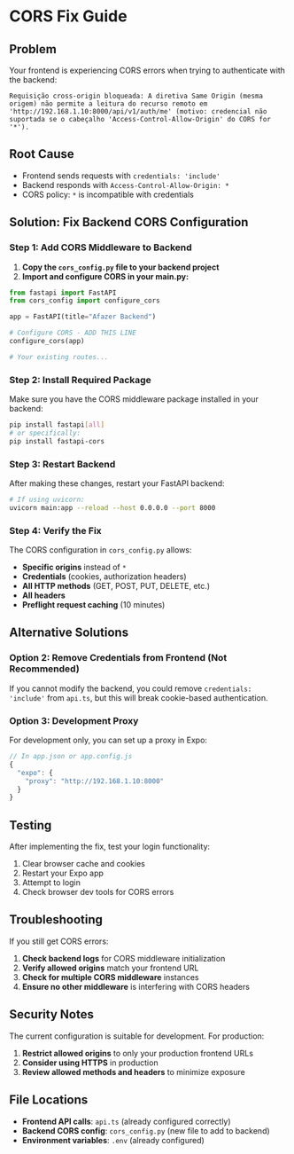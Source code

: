 # CORS Fix Guide

## Problem
Your frontend is experiencing CORS errors when trying to authenticate with the backend:
```
Requisição cross-origin bloqueada: A diretiva Same Origin (mesma origem) não permite a leitura do recurso remoto em 'http://192.168.1.10:8000/api/v1/auth/me' (motivo: credencial não suportada se o cabeçalho 'Access-Control-Allow-Origin' do CORS for '*').
```

## Root Cause
- Frontend sends requests with `credentials: 'include'`
- Backend responds with `Access-Control-Allow-Origin: *`
- CORS policy: `*` is incompatible with credentials

## Solution: Fix Backend CORS Configuration

### Step 1: Add CORS Middleware to Backend

1. **Copy the `cors_config.py` file to your backend project**
2. **Import and configure CORS in your main.py:**

```python
from fastapi import FastAPI
from cors_config import configure_cors

app = FastAPI(title="Afazer Backend")

# Configure CORS - ADD THIS LINE
configure_cors(app)

# Your existing routes...
```

### Step 2: Install Required Package

Make sure you have the CORS middleware package installed in your backend:

```bash
pip install fastapi[all]
# or specifically:
pip install fastapi-cors
```

### Step 3: Restart Backend

After making these changes, restart your FastAPI backend:

```bash
# If using uvicorn:
uvicorn main:app --reload --host 0.0.0.0 --port 8000
```

### Step 4: Verify the Fix

The CORS configuration in `cors_config.py` allows:
- **Specific origins** instead of `*`
- **Credentials** (cookies, authorization headers)
- **All HTTP methods** (GET, POST, PUT, DELETE, etc.)
- **All headers**
- **Preflight request caching** (10 minutes)

## Alternative Solutions

### Option 2: Remove Credentials from Frontend (Not Recommended)

If you cannot modify the backend, you could remove `credentials: 'include'` from `api.ts`, but this will break cookie-based authentication.

### Option 3: Development Proxy

For development only, you can set up a proxy in Expo:

```javascript
// In app.json or app.config.js
{
  "expo": {
    "proxy": "http://192.168.1.10:8000"
  }
}
```

## Testing

After implementing the fix, test your login functionality:

1. Clear browser cache and cookies
2. Restart your Expo app
3. Attempt to login
4. Check browser dev tools for CORS errors

## Troubleshooting

If you still get CORS errors:

1. **Check backend logs** for CORS middleware initialization
2. **Verify allowed origins** match your frontend URL
3. **Check for multiple CORS middleware** instances
4. **Ensure no other middleware** is interfering with CORS headers

## Security Notes

The current configuration is suitable for development. For production:

1. **Restrict allowed origins** to only your production frontend URLs
2. **Consider using HTTPS** in production
3. **Review allowed methods and headers** to minimize exposure

## File Locations

- **Frontend API calls**: `api.ts` (already configured correctly)
- **Backend CORS config**: `cors_config.py` (new file to add to backend)
- **Environment variables**: `.env` (already configured)
